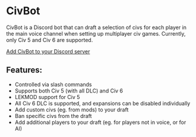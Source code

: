 # CivBot

CivBot is a Discord bot that can draft a selection of civs for each player in the main voice channel when setting up multiplayer civ games.
Currently, only Civ 5 and Civ 6 are supported.

[Add CivBot to your Discord server](https://discord.com/api/oauth2/authorize?client_id=601833566078369944&permissions=2048&scope=bot%20applications.commands)

## Features:

-   Controlled via slash commands
-   Supports both Civ 5 (with all DLC) and Civ 6
-   LEKMOD support for Civ 5
-   All Civ 6 DLC is supported, and expansions can be disabled individually
-   Add custom civs (eg. from mods) to your draft
-   Ban specific civs from the draft
-   Add additional players to your draft (eg. for players not in voice, or for AI)

